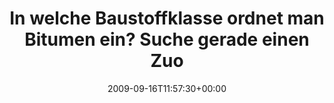 ---
retweeted: false
source: <a href="http://twitter.com" rel="nofollow">Twitter Web Client</a>
entities:
  hashtags: []
  symbols: []
  user_mentions: []
  urls: []
display_text_range:
- '0'
- '107'
favorite_count: '0'
id_str: '4027578587'
truncated: false
retweet_count: '0'
id: '4027578587'
created_at: Wed Sep 16 11:57:30 +0000 2009
favorited: false
full_text: In welche Baustoffklasse ordnet man Bitumen ein? Suche gerade einen Zuordnung
  für [@sunrise2k5](https://twitter.com/sunrise2k5)'s Bürokaffee.
lang: de
tags:
- pesos/twitter
date: '2009-09-16T11:57:30+00:00'
src: https://twitter.com/bascht/status/4027578587
original_url: https://twitter.com/bascht/status/4027578587
type: twitter_tweet
text: In welche Baustoffklasse ordnet man Bitumen ein? Suche gerade einen Zuordnung
  für [@sunrise2k5](https://twitter.com/sunrise2k5)'s Bürokaffee.
title: In welche Baustoffklasse ordnet man Bitumen ein? Suche gerade einen Zuo

---